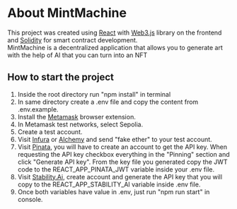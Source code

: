 # About MintMachine

This project was created using [React](https://create-react-app.dev/) with [Web3.js](https://web3js.readthedocs.io/en/v1.10.0/) library on the frontend and [Solidity](https://soliditylang.org/) for smart contract development. <br/>
MintMachine is a decentralized application that allows you to generate art with the help of AI that you can turn into an NFT<br/>

## How to start the project

1. Inside the root directory run "npm install" in terminal
2. In same directory create a .env file and copy the content from .env.example.
3. Install the [Metamask](https://metamask.io/) browser extension.
4. In Metamask test networks, select Sepolia.
5. Create a test account.
6. Visit [Infura](https://www.infura.io/faucet/sepolia) or [Alchemy](https://sepoliafaucet.com/) and send "fake ether" to your test account.
7. Visit [Pinata](https://www.pinata.cloud/), you will have to create an account to get the API key. When requesting the API key checkbox everything in the "Pinning" section and click "Generate API key". From the key file you generated copy the JWT code to the REACT_APP_PINATA_JWT variable inside your .env file.
8. Visit [Stability.Ai](https://platform.stability.ai/account/keys), create account and generate the API key that you will copy to the REACT_APP_STABILITY_AI variable inside .env file.
9. Once both variables have value in .env, just run "npm run start" in console.
